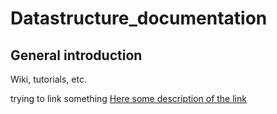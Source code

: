 # Datastructure_documentation
## General introduction

Wiki, tutorials, etc.

trying to link something 
[Here some description of the link](test.MD)
